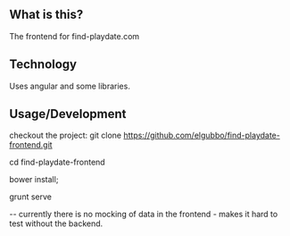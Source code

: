 ## What is this?

The frontend for find-playdate.com

## Technology

Uses angular and some libraries.

## Usage/Development

checkout the project: git clone https://github.com/elgubbo/find-playdate-frontend.git

cd find-playdate-frontend

bower install;

grunt serve

 --
currently there is no mocking of data in the frontend - makes it hard to test without the backend.
